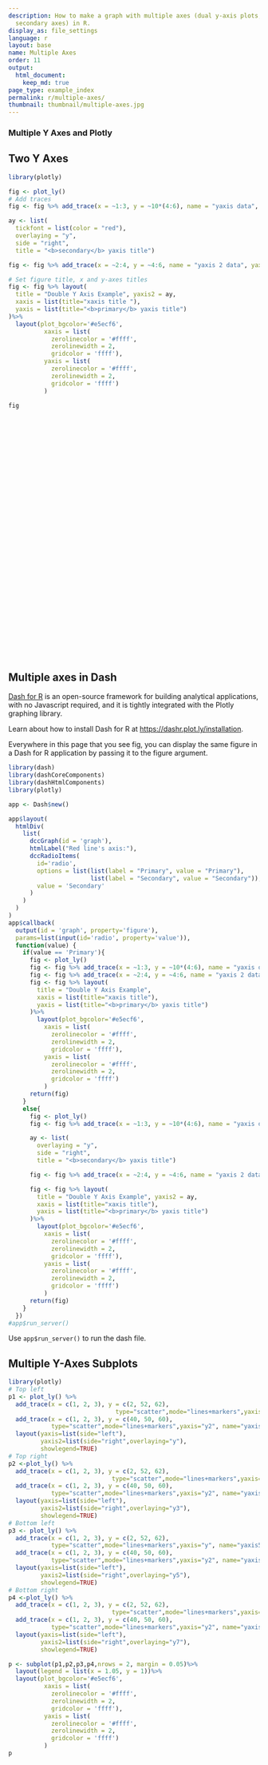 ```yaml
---
description: How to make a graph with multiple axes (dual y-axis plots, plots with
  secondary axes) in R.
display_as: file_settings
language: r
layout: base
name: Multiple Axes
order: 11
output:
  html_document:
    keep_md: true
page_type: example_index
permalink: r/multiple-axes/
thumbnail: thumbnail/multiple-axes.jpg
---
```


### Multiple Y Axes and Plotly

## Two Y Axes


```r
library(plotly)

fig <- plot_ly()
# Add traces
fig <- fig %>% add_trace(x = ~1:3, y = ~10*(4:6), name = "yaxis data", mode = "lines+markers", type = "scatter")

ay <- list(
  tickfont = list(color = "red"),
  overlaying = "y",
  side = "right",
  title = "<b>secondary</b> yaxis title")

fig <- fig %>% add_trace(x = ~2:4, y = ~4:6, name = "yaxis 2 data", yaxis = "y2", mode = "lines+markers", type = "scatter")

# Set figure title, x and y-axes titles
fig <- fig %>% layout(
  title = "Double Y Axis Example", yaxis2 = ay,
  xaxis = list(title="xaxis title "),
  yaxis = list(title="<b>primary</b> yaxis title")
)%>%
  layout(plot_bgcolor='#e5ecf6',
          xaxis = list(
            zerolinecolor = '#ffff',
            zerolinewidth = 2,
            gridcolor = 'ffff'),
          yaxis = list(
            zerolinecolor = '#ffff',
            zerolinewidth = 2,
            gridcolor = 'ffff')
          )

fig
```

<div id="htmlwidget-a64075e881ee5ffc9066" style="width:672px;height:480px;" class="plotly html-widget"></div>
<script type="application/json" data-for="htmlwidget-a64075e881ee5ffc9066">{"x":{"visdat":{"30707b6a3b47":["function () ","plotlyVisDat"]},"cur_data":"30707b6a3b47","attrs":{"30707b6a3b47":{"alpha_stroke":1,"sizes":[10,100],"spans":[1,20],"x":{},"y":{},"name":"yaxis data","mode":"lines+markers","type":"scatter","inherit":true},"30707b6a3b47.1":{"alpha_stroke":1,"sizes":[10,100],"spans":[1,20],"x":{},"y":{},"name":"yaxis 2 data","yaxis":"y2","mode":"lines+markers","type":"scatter","inherit":true}},"layout":{"margin":{"b":40,"l":60,"t":25,"r":10},"title":"Double Y Axis Example","yaxis2":{"tickfont":{"color":"red"},"overlaying":"y","side":"right","title":"<b>secondary<\/b> yaxis title"},"xaxis":{"domain":[0,1],"automargin":true,"title":"xaxis title ","zerolinecolor":"#ffff","zerolinewidth":2,"gridcolor":"ffff"},"yaxis":{"domain":[0,1],"automargin":true,"title":"<b>primary<\/b> yaxis title","zerolinecolor":"#ffff","zerolinewidth":2,"gridcolor":"ffff"},"plot_bgcolor":"#e5ecf6","hovermode":"closest","showlegend":true},"source":"A","config":{"modeBarButtonsToAdd":["hoverclosest","hovercompare"],"showSendToCloud":false},"data":[{"x":[1,2,3],"y":[40,50,60],"name":"yaxis data","mode":"lines+markers","type":"scatter","marker":{"color":"rgba(31,119,180,1)","line":{"color":"rgba(31,119,180,1)"}},"error_y":{"color":"rgba(31,119,180,1)"},"error_x":{"color":"rgba(31,119,180,1)"},"line":{"color":"rgba(31,119,180,1)"},"xaxis":"x","yaxis":"y","frame":null},{"x":[2,3,4],"y":[4,5,6],"name":"yaxis 2 data","yaxis":"y2","mode":"lines+markers","type":"scatter","marker":{"color":"rgba(255,127,14,1)","line":{"color":"rgba(255,127,14,1)"}},"error_y":{"color":"rgba(255,127,14,1)"},"error_x":{"color":"rgba(255,127,14,1)"},"line":{"color":"rgba(255,127,14,1)"},"xaxis":"x","frame":null}],"highlight":{"on":"plotly_click","persistent":false,"dynamic":false,"selectize":false,"opacityDim":0.2,"selected":{"opacity":1},"debounce":0},"shinyEvents":["plotly_hover","plotly_click","plotly_selected","plotly_relayout","plotly_brushed","plotly_brushing","plotly_clickannotation","plotly_doubleclick","plotly_deselect","plotly_afterplot","plotly_sunburstclick"],"base_url":"https://plot.ly"},"evals":[],"jsHooks":[]}</script>

## Multiple axes in Dash

[Dash for R](https://dashr.plotly.com) is an open-source framework for building analytical applications, with no Javascript required, and it is tightly integrated with the Plotly graphing library.

Learn about how to install Dash for R at https://dashr.plot.ly/installation.

Everywhere in this page that you see fig, you can display the same figure in a Dash for R application by passing it to the figure argument.


```r
library(dash)
library(dashCoreComponents)
library(dashHtmlComponents)
library(plotly)

app <- Dash$new()

app$layout(
  htmlDiv(
    list(
      dccGraph(id = 'graph'),
      htmlLabel("Red line's axis:"),
      dccRadioItems(
        id='radio',
        options = list(list(label = "Primary", value = "Primary"),
                       list(label = "Secondary", value = "Secondary")),
        value = 'Secondary'
      )
    )
  )
)
app$callback(
  output(id = 'graph', property='figure'),
  params=list(input(id='radio', property='value')),
  function(value) {
    if(value == 'Primary'){
      fig <- plot_ly()
      fig <- fig %>% add_trace(x = ~1:3, y = ~10*(4:6), name = "yaxis data", mode = "lines+markers", type = "scatter")
      fig <- fig %>% add_trace(x = ~2:4, y = ~4:6, name = "yaxis 2 data", mode = "lines+markers", type = "scatter")
      fig <- fig %>% layout(
        title = "Double Y Axis Example",
        xaxis = list(title="xaxis title"),
        yaxis = list(title="<b>primary</b> yaxis title")
      )%>%
        layout(plot_bgcolor='#e5ecf6',
          xaxis = list(
            zerolinecolor = '#ffff',
            zerolinewidth = 2,
            gridcolor = 'ffff'),
          yaxis = list(
            zerolinecolor = '#ffff',
            zerolinewidth = 2,
            gridcolor = 'ffff')
          )
      return(fig)
    }
    else{
      fig <- plot_ly()
      fig <- fig %>% add_trace(x = ~1:3, y = ~10*(4:6), name = "yaxis data", mode = "lines+markers", type = "scatter")

      ay <- list(
        overlaying = "y",
        side = "right",
        title = "<b>secondary</b> yaxis title")

      fig <- fig %>% add_trace(x = ~2:4, y = ~4:6, name = "yaxis 2 data", yaxis = "y2", mode = "lines+markers", type = "scatter")

      fig <- fig %>% layout(
        title = "Double Y Axis Example", yaxis2 = ay,
        xaxis = list(title="xaxis title"),
        yaxis = list(title="<b>primary</b> yaxis title")
      )%>%
        layout(plot_bgcolor='#e5ecf6',
          xaxis = list(
            zerolinecolor = '#ffff',
            zerolinewidth = 2,
            gridcolor = 'ffff'),
          yaxis = list(
            zerolinecolor = '#ffff',
            zerolinewidth = 2,
            gridcolor = 'ffff')
          )
      return(fig)
    }
  })
#app$run_server()
```

Use `app$run_server()` to run the dash file.

## Multiple Y-Axes Subplots


```r
library(plotly)
# Top left
p1 <- plot_ly() %>%
  add_trace(x = c(1, 2, 3), y = c(2, 52, 62),
                              type="scatter",mode="lines+markers",yaxis="y", name="yaxis data") %>%
  add_trace(x = c(1, 2, 3), y = c(40, 50, 60),
            type="scatter",mode="lines+markers",yaxis="y2", name="yaxis2 data") %>%
  layout(yaxis=list(side="left"),
         yaxis2=list(side="right",overlaying="y"),
         showlegend=TRUE)
# Top right
p2 <-plot_ly() %>%
  add_trace(x = c(1, 2, 3), y = c(2, 52, 62),
                             type="scatter",mode="lines+markers",yaxis="y", name="yaxis3 data") %>%
  add_trace(x = c(1, 2, 3), y = c(40, 50, 60),
            type="scatter",mode="lines+markers",yaxis="y2", name="yaxis4 data") %>%
  layout(yaxis=list(side="left"),
         yaxis2=list(side="right",overlaying="y3"),
         showlegend=TRUE)
# Bottom left
p3 <- plot_ly() %>%
  add_trace(x = c(1, 2, 3), y = c(2, 52, 62),
            type="scatter",mode="lines+markers",yaxis="y", name="yaxis5 data") %>%
  add_trace(x = c(1, 2, 3), y = c(40, 50, 60),
            type="scatter",mode="lines+markers",yaxis="y2", name="yaxis6 data") %>%
  layout(yaxis=list(side="left"),
         yaxis2=list(side="right",overlaying="y5"),
         showlegend=TRUE)
# Bottom right
p4 <-plot_ly() %>%
  add_trace(x = c(1, 2, 3), y = c(2, 52, 62),
                             type="scatter",mode="lines+markers",yaxis="y", name="yaxis7 data") %>%
  add_trace(x = c(1, 2, 3), y = c(40, 50, 60),
            type="scatter",mode="lines+markers",yaxis="y2", name="yaxis8 data") %>%
  layout(yaxis=list(side="left"),
         yaxis2=list(side="right",overlaying="y7"),
         showlegend=TRUE)

p <- subplot(p1,p2,p3,p4,nrows = 2, margin = 0.05)%>%
  layout(legend = list(x = 1.05, y = 1))%>%
  layout(plot_bgcolor='#e5ecf6',
          xaxis = list(
            zerolinecolor = '#ffff',
            zerolinewidth = 2,
            gridcolor = 'ffff'),
          yaxis = list(
            zerolinecolor = '#ffff',
            zerolinewidth = 2,
            gridcolor = 'ffff')
          )
p
```

<div id="htmlwidget-58105bbb349289b73cd3" style="width:672px;height:480px;" class="plotly html-widget"></div>
<script type="application/json" data-for="htmlwidget-58105bbb349289b73cd3">{"x":{"data":[{"x":[1,2,3],"y":[2,52,62],"type":"scatter","mode":"lines+markers","yaxis":"y","name":"yaxis data","marker":{"color":"rgba(31,119,180,1)","line":{"color":"rgba(31,119,180,1)"}},"error_y":{"color":"rgba(31,119,180,1)"},"error_x":{"color":"rgba(31,119,180,1)"},"line":{"color":"rgba(31,119,180,1)"},"xaxis":"x","frame":null},{"x":[1,2,3],"y":[40,50,60],"type":"scatter","mode":"lines+markers","yaxis":"y2","name":"yaxis2 data","marker":{"color":"rgba(255,127,14,1)","line":{"color":"rgba(255,127,14,1)"}},"error_y":{"color":"rgba(255,127,14,1)"},"error_x":{"color":"rgba(255,127,14,1)"},"line":{"color":"rgba(255,127,14,1)"},"xaxis":"x","frame":null},{"x":[1,2,3],"y":[2,52,62],"type":"scatter","mode":"lines+markers","yaxis":"y3","name":"yaxis3 data","marker":{"color":"rgba(44,160,44,1)","line":{"color":"rgba(44,160,44,1)"}},"error_y":{"color":"rgba(44,160,44,1)"},"error_x":{"color":"rgba(44,160,44,1)"},"line":{"color":"rgba(44,160,44,1)"},"xaxis":"x2","frame":null},{"x":[1,2,3],"y":[40,50,60],"type":"scatter","mode":"lines+markers","yaxis":"y4","name":"yaxis4 data","marker":{"color":"rgba(214,39,40,1)","line":{"color":"rgba(214,39,40,1)"}},"error_y":{"color":"rgba(214,39,40,1)"},"error_x":{"color":"rgba(214,39,40,1)"},"line":{"color":"rgba(214,39,40,1)"},"xaxis":"x2","frame":null},{"x":[1,2,3],"y":[2,52,62],"type":"scatter","mode":"lines+markers","yaxis":"y5","name":"yaxis5 data","marker":{"color":"rgba(148,103,189,1)","line":{"color":"rgba(148,103,189,1)"}},"error_y":{"color":"rgba(148,103,189,1)"},"error_x":{"color":"rgba(148,103,189,1)"},"line":{"color":"rgba(148,103,189,1)"},"xaxis":"x3","frame":null},{"x":[1,2,3],"y":[40,50,60],"type":"scatter","mode":"lines+markers","yaxis":"y6","name":"yaxis6 data","marker":{"color":"rgba(140,86,75,1)","line":{"color":"rgba(140,86,75,1)"}},"error_y":{"color":"rgba(140,86,75,1)"},"error_x":{"color":"rgba(140,86,75,1)"},"line":{"color":"rgba(140,86,75,1)"},"xaxis":"x3","frame":null},{"x":[1,2,3],"y":[2,52,62],"type":"scatter","mode":"lines+markers","yaxis":"y7","name":"yaxis7 data","marker":{"color":"rgba(227,119,194,1)","line":{"color":"rgba(227,119,194,1)"}},"error_y":{"color":"rgba(227,119,194,1)"},"error_x":{"color":"rgba(227,119,194,1)"},"line":{"color":"rgba(227,119,194,1)"},"xaxis":"x4","frame":null},{"x":[1,2,3],"y":[40,50,60],"type":"scatter","mode":"lines+markers","yaxis":"y8","name":"yaxis8 data","marker":{"color":"rgba(127,127,127,1)","line":{"color":"rgba(127,127,127,1)"}},"error_y":{"color":"rgba(127,127,127,1)"},"error_x":{"color":"rgba(127,127,127,1)"},"line":{"color":"rgba(127,127,127,1)"},"xaxis":"x4","frame":null}],"layout":{"xaxis":{"domain":[0,0.45],"automargin":true,"anchor":"y","zerolinecolor":"#ffff","zerolinewidth":2,"gridcolor":"ffff"},"xaxis2":{"domain":[0.55,1],"automargin":true,"anchor":"y3"},"xaxis3":{"domain":[0,0.45],"automargin":true,"anchor":"y5"},"xaxis4":{"domain":[0.55,1],"automargin":true,"anchor":"y7"},"yaxis7":{"domain":[0,0.45],"automargin":true,"side":"left","anchor":"x4"},"yaxis8":{"side":"right","overlaying":"y7","anchor":"x4","domain":[0,0.45]},"yaxis5":{"domain":[0,0.45],"automargin":true,"side":"left","anchor":"x3"},"yaxis6":{"side":"right","overlaying":"y5","anchor":"x3","domain":[0,0.45]},"yaxis3":{"domain":[0.55,1],"automargin":true,"side":"left","anchor":"x2"},"yaxis4":{"side":"right","overlaying":"y3","anchor":"x2","domain":[0.55,1]},"yaxis":{"domain":[0.55,1],"automargin":true,"side":"left","anchor":"x","zerolinecolor":"#ffff","zerolinewidth":2,"gridcolor":"ffff"},"yaxis2":{"side":"right","overlaying":"y","anchor":"x","domain":[0.55,1]},"annotations":[],"shapes":[],"images":[],"margin":{"b":40,"l":60,"t":25,"r":10},"showlegend":true,"hovermode":"closest","legend":{"x":1.05,"y":1},"plot_bgcolor":"#e5ecf6"},"attrs":{"30707747b485":{"alpha_stroke":1,"sizes":[10,100],"spans":[1,20],"x":[1,2,3],"y":[2,52,62],"type":"scatter","mode":"lines+markers","yaxis":"y","name":"yaxis data","inherit":true},"30707747b485.1":{"alpha_stroke":1,"sizes":[10,100],"spans":[1,20],"x":[1,2,3],"y":[40,50,60],"type":"scatter","mode":"lines+markers","yaxis":"y2","name":"yaxis2 data","inherit":true},"307031806d2f":{"alpha_stroke":1,"sizes":[10,100],"spans":[1,20],"x":[1,2,3],"y":[2,52,62],"type":"scatter","mode":"lines+markers","yaxis":"y","name":"yaxis3 data","inherit":true},"307031806d2f.1":{"alpha_stroke":1,"sizes":[10,100],"spans":[1,20],"x":[1,2,3],"y":[40,50,60],"type":"scatter","mode":"lines+markers","yaxis":"y2","name":"yaxis4 data","inherit":true},"30702244fc8d":{"alpha_stroke":1,"sizes":[10,100],"spans":[1,20],"x":[1,2,3],"y":[2,52,62],"type":"scatter","mode":"lines+markers","yaxis":"y","name":"yaxis5 data","inherit":true},"30702244fc8d.1":{"alpha_stroke":1,"sizes":[10,100],"spans":[1,20],"x":[1,2,3],"y":[40,50,60],"type":"scatter","mode":"lines+markers","yaxis":"y2","name":"yaxis6 data","inherit":true},"30704507f686":{"alpha_stroke":1,"sizes":[10,100],"spans":[1,20],"x":[1,2,3],"y":[2,52,62],"type":"scatter","mode":"lines+markers","yaxis":"y","name":"yaxis7 data","inherit":true},"30704507f686.1":{"alpha_stroke":1,"sizes":[10,100],"spans":[1,20],"x":[1,2,3],"y":[40,50,60],"type":"scatter","mode":"lines+markers","yaxis":"y2","name":"yaxis8 data","inherit":true}},"source":"A","config":{"modeBarButtonsToAdd":["hoverclosest","hovercompare"],"showSendToCloud":false},"highlight":{"on":"plotly_click","persistent":false,"dynamic":false,"selectize":false,"opacityDim":0.2,"selected":{"opacity":1},"debounce":0},"subplot":true,"shinyEvents":["plotly_hover","plotly_click","plotly_selected","plotly_relayout","plotly_brushed","plotly_brushing","plotly_clickannotation","plotly_doubleclick","plotly_deselect","plotly_afterplot","plotly_sunburstclick"],"base_url":"https://plot.ly"},"evals":[],"jsHooks":[]}</script>

## Multiple Axes

Using Plotly for creating a figure with multiple axes


```r
library(plotly)

fig <- plot_ly(width = 700)
fig <- fig %>% add_trace(x = ~1:3, y = ~4:6, name = "yaxis1 data", mode = "lines+markers", type = "scatter")

y2 <- list(
  tickfont = list(color = "#ff7f0e"),
  titlefont = list(color = "#ff7f0e"),
  overlaying = "y",
  side = "left",
  anchor="free",
  position=0.15,
  title = "yaxis2 title")


fig <- fig %>% add_trace(x = ~2:4, y = ~10*(4:6), name = "yaxis2 data", yaxis = "y2", mode = "lines+markers", type = "scatter")

y3 <- list(
  tickfont = list(color = "#d62728"),
  titlefont = list(color = "#d62728"),
  overlaying = "y",
  side = "right",
  title = "yaxis3 title")


fig <- fig %>% add_trace(x = ~4:6, y = ~1000*(4:6), name = "yaxis3 data", yaxis = "y3", mode = "lines+markers", type = "scatter")

y4 <- list(
  tickfont = list(color = "#9467bd"),
  titlefont = list(color = "#9467bd"),
  overlaying = "y",
  side = "right",
  anchor="free",
  position=0.85,
  title = "yaxis4 title")


fig <- fig %>% add_trace(x = ~5:7, y = ~10000*(4:6), name = "yaxis4 data", yaxis = "y4", mode = "lines+markers", type = "scatter")

fig <- fig %>% layout(
  title = "multiple y-axes example", yaxis2 = y2, yaxis3 = y3, yaxis4 = y4,
  xaxis = list(title = '', domain = c(0.3, 0.7)),
  yaxis = list(title="yaxis title",
               tickfont = list(color = "#1f77b4"),
               titlefont = list(color = "#1f77b4")
               )
)%>%
  layout(plot_bgcolor='#e5ecf6',
          xaxis = list(
            zerolinecolor = '#ffff',
            zerolinewidth = 2,
            gridcolor = 'ffff'),
          yaxis = list(
            zerolinecolor = '#ffff',
            zerolinewidth = 2,
            gridcolor = 'ffff')
          )

fig
```

<div id="htmlwidget-efb6237ead6a3cb03a6f" style="width:700px;height:480px;" class="plotly html-widget"></div>
<script type="application/json" data-for="htmlwidget-efb6237ead6a3cb03a6f">{"x":{"visdat":{"3070772ab4a9":["function () ","plotlyVisDat"]},"cur_data":"3070772ab4a9","attrs":{"3070772ab4a9":{"alpha_stroke":1,"sizes":[10,100],"spans":[1,20],"x":{},"y":{},"name":"yaxis1 data","mode":"lines+markers","type":"scatter","inherit":true},"3070772ab4a9.1":{"alpha_stroke":1,"sizes":[10,100],"spans":[1,20],"x":{},"y":{},"name":"yaxis2 data","yaxis":"y2","mode":"lines+markers","type":"scatter","inherit":true},"3070772ab4a9.2":{"alpha_stroke":1,"sizes":[10,100],"spans":[1,20],"x":{},"y":{},"name":"yaxis3 data","yaxis":"y3","mode":"lines+markers","type":"scatter","inherit":true},"3070772ab4a9.3":{"alpha_stroke":1,"sizes":[10,100],"spans":[1,20],"x":{},"y":{},"name":"yaxis4 data","yaxis":"y4","mode":"lines+markers","type":"scatter","inherit":true}},"layout":{"width":700,"margin":{"b":40,"l":60,"t":25,"r":10},"title":"multiple y-axes example","yaxis2":{"tickfont":{"color":"#ff7f0e"},"titlefont":{"color":"#ff7f0e"},"overlaying":"y","side":"left","anchor":"free","position":0.15,"title":"yaxis2 title"},"yaxis3":{"tickfont":{"color":"#d62728"},"titlefont":{"color":"#d62728"},"overlaying":"y","side":"right","title":"yaxis3 title"},"yaxis4":{"tickfont":{"color":"#9467bd"},"titlefont":{"color":"#9467bd"},"overlaying":"y","side":"right","anchor":"free","position":0.85,"title":"yaxis4 title"},"xaxis":{"domain":[0.3,0.7],"automargin":true,"title":"","zerolinecolor":"#ffff","zerolinewidth":2,"gridcolor":"ffff"},"yaxis":{"domain":[0,1],"automargin":true,"title":"yaxis title","tickfont":{"color":"#1f77b4"},"titlefont":{"color":"#1f77b4"},"zerolinecolor":"#ffff","zerolinewidth":2,"gridcolor":"ffff"},"plot_bgcolor":"#e5ecf6","hovermode":"closest","showlegend":true},"source":"A","config":{"modeBarButtonsToAdd":["hoverclosest","hovercompare"],"showSendToCloud":false},"data":[{"x":[1,2,3],"y":[4,5,6],"name":"yaxis1 data","mode":"lines+markers","type":"scatter","marker":{"color":"rgba(31,119,180,1)","line":{"color":"rgba(31,119,180,1)"}},"error_y":{"color":"rgba(31,119,180,1)"},"error_x":{"color":"rgba(31,119,180,1)"},"line":{"color":"rgba(31,119,180,1)"},"xaxis":"x","yaxis":"y","frame":null},{"x":[2,3,4],"y":[40,50,60],"name":"yaxis2 data","yaxis":"y2","mode":"lines+markers","type":"scatter","marker":{"color":"rgba(255,127,14,1)","line":{"color":"rgba(255,127,14,1)"}},"error_y":{"color":"rgba(255,127,14,1)"},"error_x":{"color":"rgba(255,127,14,1)"},"line":{"color":"rgba(255,127,14,1)"},"xaxis":"x","frame":null},{"x":[4,5,6],"y":[4000,5000,6000],"name":"yaxis3 data","yaxis":"y3","mode":"lines+markers","type":"scatter","marker":{"color":"rgba(44,160,44,1)","line":{"color":"rgba(44,160,44,1)"}},"error_y":{"color":"rgba(44,160,44,1)"},"error_x":{"color":"rgba(44,160,44,1)"},"line":{"color":"rgba(44,160,44,1)"},"xaxis":"x","frame":null},{"x":[5,6,7],"y":[40000,50000,60000],"name":"yaxis4 data","yaxis":"y4","mode":"lines+markers","type":"scatter","marker":{"color":"rgba(214,39,40,1)","line":{"color":"rgba(214,39,40,1)"}},"error_y":{"color":"rgba(214,39,40,1)"},"error_x":{"color":"rgba(214,39,40,1)"},"line":{"color":"rgba(214,39,40,1)"},"xaxis":"x","frame":null}],"highlight":{"on":"plotly_click","persistent":false,"dynamic":false,"selectize":false,"opacityDim":0.2,"selected":{"opacity":1},"debounce":0},"shinyEvents":["plotly_hover","plotly_click","plotly_selected","plotly_relayout","plotly_brushed","plotly_brushing","plotly_clickannotation","plotly_doubleclick","plotly_deselect","plotly_afterplot","plotly_sunburstclick"],"base_url":"https://plot.ly"},"evals":[],"jsHooks":[]}</script>

### Reference
All of the y-axis properties are found here: https://plotly.com/r/reference/layout/yaxis/.  For more information on creating subplots see the [Subplots in R](https://plotly.com/r/subplot-charts/) section.

### What About Dash?

[Dash for R](https://dashr.plot.ly/) is an open-source framework for building analytical applications, with no Javascript required, and it is tightly integrated with the Plotly graphing library. 

Learn about how to install Dash for R at https://dashr.plot.ly/installation.

Everywhere in this page that you see `fig`, you can display the same figure in a Dash for R application by passing it to the `figure` argument of the [`Graph` component](https://dashr.plot.ly/dash-core-components/graph) from the built-in `dashCoreComponents` package like this:


```r
library(plotly)

fig <- plot_ly() 
# fig <- fig %>% add_trace( ... )
# fig <- fig %>% layout( ... ) 

library(dash)
library(dashCoreComponents)
library(dashHtmlComponents)

app <- Dash$new()
app$layout(
    htmlDiv(
        list(
            dccGraph(figure=fig) 
        )
     )
)

app$run_server(debug=TRUE, dev_tools_hot_reload=FALSE)
```